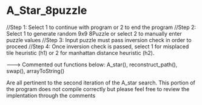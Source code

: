 # A_Star_8puzzle
//Step 1:
Select 1 to continue with program or 2 to end the program
//Step 2: 
Select 1 to generate random 9x9 8Puzzle or select 2 to manually enter puzzle values
//Step 3:
Input puzzle must pass inversion check in order to proceed
//Step 4: 
Once inversion check is passed, select 1 for misplaced tile heuristic (h1) or 2 for manhattan distance heuristic (h2).




--->
Commented out functions below:
A_star(),
reconstruct_path(),
swap(),
arrayToString()


Are all pertinent to the second iteration of the A_star search. This portion of the program does not compile 
correctly but please feel free to review the implentation through the comments
